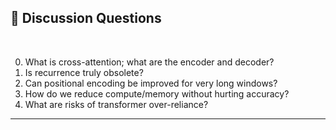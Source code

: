## 💬 Discussion Questions

<br>

0. What is cross-attention; what are the encoder and decoder?
1. Is recurrence truly obsolete?
2. Can positional encoding be improved for very long windows?
3. How do we reduce compute/memory without hurting accuracy?
4. What are risks of transformer over-reliance?

<!-- I'd love to hear your thoughts on these open questions—especially whether recurrence might still have a place, or how we might handle compute challenges for extremely long contexts. -->

---
